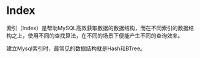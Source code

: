 # Index

索引（Index）是帮助MySQL高效获取数据的数据结构，而在不同索引的数据结构之上，使用不同的查找算法，在不同的场景下便能产生不同的查询效率。

建立Mysql索引时，最常见的数据结构就是Hash和BTree。








